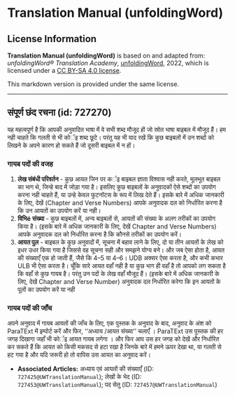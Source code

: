 # Translation Manual (unfoldingWord)

## License Information

**Translation Manual (unfoldingWord)** is based on and adapted from: _unfoldingWord® Translation Academy_, [unfoldingWord](https://unfoldingword.org/utw), 2022, which is licensed under a [CC BY-SA 4.0 license](https://creativecommons.org/licenses/by-sa/4.0/legalcode.en).

This markdown version is provided under the same license.



--------------------------------

## संपूर्ण छंद रचना (id: 727270)

यह महत्वपूर्ण है कि आपकी अनुवादित भाषा में वे सभी शब्द मौजूद हों जो स्रोत भाषा बाइबल में मौजूद हैं। हम नही चाहते कि गलती से भी कोर्इ शब्द छूटे। परंतु यह भी याद रखें कि कुछ बाइबलों में उन शब्दों को लिखने के अपने कारण हो सकते हैं जो दूसरी बाइबल में न हों।

### गायब पदों की वजह

1. **लेख संबंधी परिवर्तन** \- कुछ आयत जिन पर कर्इ बाइबल ज्ञाता विश्वास नही करते, मूलभूत बाइबल का भाग थे, जिन्हे बाद में जोड़ा गया है। इसलिए कुछ बाइबलों के अनुवादकों ऐसे शब्दों का उपयोग करना नही चाहते हैं, या उन्हे केवल फुटनॉटस के रूप में लिख देते हैं। इसके बारे में अधिक जानकारी के लिए, देखें (Chapter and Verse Numbers) आपके अनुवादक दल को निर्धारित करना है कि उन आयतों का उपयोग करें या नही।
2. **विभिé संख्या** \- कुछ बाइबलों में, अन्य बाइबलों से, आयतों की संख्या के अलग तरीकों का उपयोग किया है। (इसके बारे में अधिक जानकारी के लिए, देखें Chapter and Verse Numbers) आपके अनुवादक दल को निर्धारित करना है कि कौनसे तरीकों का उपयोग करें।
3. **आयत पुल** \- बाइबल के कुछ अनुवादों में, सूचना में बहाव लाने के लिए, दो या तीन आयतों के लेख को इधर उधर किया गया है जिससे वह सूचना सही और समझने योग्य बने। और जब ऐसा होता है, आयत की संख्याएँ एक हो जाती हैं, जैसे कि 4–5 या 4–6। UDB अक्सर ऐसा करता है, और कभी कभार ULB भी ऐसा करता है। चूँकि सारे आयत वहाँ नही है या कुछ भाग ही वहाँ है तो आपको लग सकता है कि वहाँ से कुछ गायब है। परंतु उन पदों के लेख वहाँ मौजूद हैं। (इसके बारे में अधिक जानकारी के लिए, देखें Chapter and Verse Number) अनुवादक दल निर्धारित करेगा कि इन आयतों के पूलों का उपयोग करें या नही

### गायब पदों की जाँच

अपने अनुवाद में गायब आयतों की जाँच के लिए, एक पुस्तक के अनुवाद के बाद, अनुवाद के अंश को ParaTExt में इम्पोर्ट करें और फिर, ‘‘अध्याय /आयत संख्या’’ चलाएँ । ParaTExt उस पुस्तक की हर जगह दिखागा जहाँ भी कोर्इ आयत गायब लगेगा । और फिर आप उस हर जगह को देखें और निर्धारित कर सकते हैं कि आयत को किसी मकसद से हटा रखा है जिनके बारे में हमने ऊपर देखा था, या गलती से हट गया है और यदि जरूरी हो तो वापिस उस आयत का अनुवाद करें।

* **Associated Articles:** अध्याय एवं आयतों की संख्याएँ (ID: `727425@UWTranslationManual`); लेखों के भेद (ID: `727453@UWTranslationManual`); पद सेतु (ID: `727457@UWTranslationManual`)

